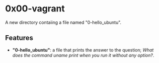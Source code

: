 # 0x00-vagrant

A new directory contaiing a file named "0-hello_ubuntu". 

## Features

- **"0-hello_ubuntu"**: a file that prints the answer to the question; *What does the command uname print when you run it without any option?*.
